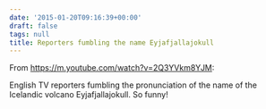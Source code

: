 ```yaml
---
date: '2015-01-20T09:16:39+00:00'
draft: false
tags: null
title: Reporters fumbling the name Eyjafjallajokull
---
```


From https://m.youtube.com/watch?v=2Q3YVkm8YJM:

English TV reporters fumbling the pronunciation of the name of the Icelandic volcano Eyjafjallajokull. So funny!

